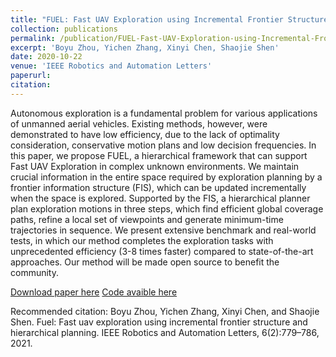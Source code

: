 ```yaml
---
title: "FUEL: Fast UAV Exploration using Incremental Frontier Structure and Hierarchical Planning"
collection: publications
permalink: /publication/FUEL-Fast-UAV-Exploration-using-Incremental-Frontier-Structure-and-Hierarchical-Planning
excerpt: 'Boyu Zhou, Yichen Zhang, Xinyi Chen, Shaojie Shen'
date: 2020-10-22
venue: 'IEEE Robotics and Automation Letters'
paperurl: 
citation: 
---
```


Autonomous exploration is a fundamental problem for various applications of unmanned aerial vehicles. Existing methods, however, were demonstrated to have low efficiency, due to the lack of optimality consideration, conservative motion plans and low decision frequencies. In this paper, we propose FUEL, a hierarchical framework that can support Fast UAV Exploration in complex unknown environments. We maintain crucial information in the entire space required by exploration planning by a frontier information structure (FIS), which can be updated incrementally when the space is explored. Supported by the FIS, a hierarchical planner plan exploration motions in three steps, which find efficient global coverage paths, refine a local set of viewpoints and generate minimum-time trajectories in sequence. We present extensive benchmark and real-world tests, in which our method completes the exploration tasks with unprecedented efficiency (3-8 times faster) compared to state-of-the-art approaches. Our method will be made open source to benefit the community.

[Download paper here](https://arxiv.org/pdf/2010.11561)
[Code avaible here](https://github.com/HKUST-Aerial-Robotics/FUEL)

Recommended citation: Boyu Zhou, Yichen Zhang, Xinyi Chen, and Shaojie Shen. Fuel: Fast uav exploration using incremental frontier structure and hierarchical planning. IEEE Robotics and Automation Letters, 6(2):779–786, 2021.